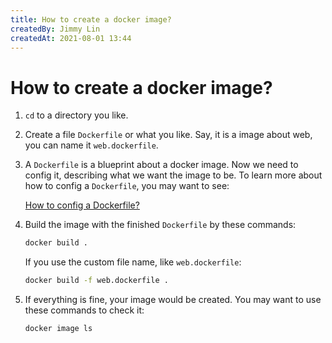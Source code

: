 ```yaml
---
title: How to create a docker image?
createdBy: Jimmy Lin
createdAt: 2021-08-01 13:44
---
```


# How to create a docker image?

1. `cd` to a directory you like.
2. Create a file `Dockerfile` or what you like. Say, it is a image about web, you can name it `web.dockerfile`. 
3. A `Dockerfile` is a blueprint about a docker image. Now we need to config it, describing what we want the image to be. To learn more about how to config a `Dockerfile`, you may want to see:

    [How to config a Dockerfile?](https://www.notion.so/How-to-config-a-Dockerfile-12a4156af22c49a9bd86f9562eafedc7)

4. Build the image with the finished `Dockerfile` by these commands:

    ```bash
    docker build .
    ```

    If you use the custom file name, like `web.dockerfile`:

    ```bash
    docker build -f web.dockerfile .
    ```

5. If everything is fine, your image would be created. You may want to use these commands to check it:

    ```bash
    docker image ls
    ```